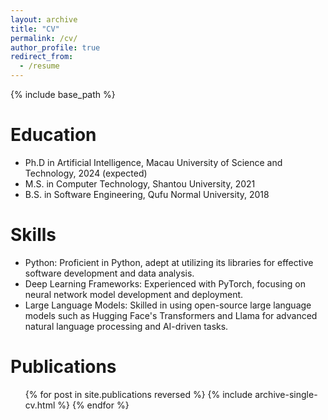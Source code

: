 ```yaml
---
layout: archive
title: "CV"
permalink: /cv/
author_profile: true
redirect_from:
  - /resume
---
```


{% include base_path %}

Education
======
* Ph.D in Artificial Intelligence, Macau University of Science and Technology, 2024 (expected)
* M.S. in Computer Technology, Shantou University, 2021
* B.S. in Software Engineering, Qufu Normal University, 2018
  
Skills
======
* Python: Proficient in Python, adept at utilizing its libraries for effective software development and data analysis.
* Deep Learning Frameworks: Experienced with PyTorch, focusing on neural network model development and deployment.
* Large Language Models: Skilled in using open-source large language models such as Hugging Face's Transformers and
Llama for advanced natural language processing and AI-driven tasks.

Publications
======
  <ul>{% for post in site.publications reversed %}
    {% include archive-single-cv.html %}
  {% endfor %}</ul>
  
